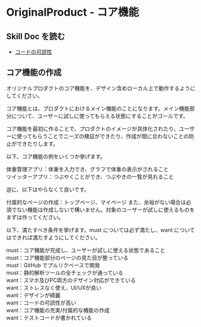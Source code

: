 # OriginalProduct - コア機能

## Skill Doc を読む
- [コードの可読性](/skilldocs/READABLE_CODE.md)

## コア機能の作成

オリジナルプロダクトのコア機能を、デザイン含めローカル上で動作するようにしてください。

コア機能とは、プロダクトにおけるメイン機能のことになります。メイン機能部分について、ユーザーに試しに使ってもらえる状態にすることがゴールです。

コア機能を最初に作ることで、プロダクトのイメージが具体化されたり、ユーザーに使ってもらうことでニーズの検証ができたり、作成が間に合わないことの防止ができたりします。

以下、コア機能の例をいくつか挙げます。

体重管理アプリ：体重を入力でき、グラフで体重の表示がされること<br/>
ツイッターアプリ：つぶやくことができ、つぶやきの一覧が見れること

逆に、以下はやらなくて良いです。

付属的なページの作成：トップページ、マイページ
また、余裕がない場合は必須でない機能は作成しないで構いません。対象のユーザーが試しに使えるものをまずは作ってください。

以下、満たすべき条件を挙げます。must については必ず満たし、want についてはできれば満たすようにしてください。

must：コア機能が完成し、ユーザーが試しに使える状態であること<br/>
must：コア機能部分のページの見た目が整っている<br/>
must：GitHub でプルリクベースで開発<br/>
must：静的解析ツールの全チェックが通っている<br/>
want：スマホ及びPC両方のデザイン対応ができている<br/>
want：ストレスなく使え、UI/UXが良い<br/>
want：デザインが綺麗<br/>
want：コードの可読性が高い<br/>
want：コア機能の充実/付属的な機能の作成<br/>
want：テストコードが書かれている<br/>

